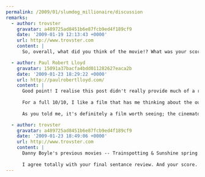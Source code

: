 ```yaml
---
permalink: /2009/01/slumdog_millionaire/discussion
remarks:
  - author: trovster
    gravatar: a489725ad8451b6e87fcb9ed4f189cf9
    date: '2009-01-19 12:13:43 +0000'
    url: http://www.trovster.com
    content: |
      So, overall, what did you think of the movie!? What was your score out of ten?

  - author: Paul Robert Lloyd
    gravatar: 15091a37bacfa4bdd011282627eaca2b
    date: '2009-01-23 18:29:22 +0000'
    url: http://paulrobertlloyd.com/
    content: |
      Good point! I realise this post didn't really provide much of a review. I think in terms of marks out of ten, I'd give it an easy eight, perhaps a nine.
      
      For a full 10/10, I like a film that has me thinking about the outcome or plot points for a number of hours after the final credits role, which I didn't feel the need to do after watching this film. However, I was engaged throughout, at no point lost interest, and even though I had a good idea of the films outcome, the story never felt predictable -- always a good sign.
      
      As you told me, it's definitely a film worth seeing; the cinematography is breath taking, the soundtrack enjoyable, and although some of the acting is a bit suspect in places I would happily watch the film again. I'm also interested in watching some of Danny Boyle's previous films now too.

  - author: trovster
    gravatar: a489725ad8451b6e87fcb9ed4f189cf9
    date: '2009-01-23 18:49:06 +0000'
    url: http://www.trovster.com
    content: |
      Danny Boyle's previous movies -- Trainspotting & Sunshine spring to mind. Then there is 28 Days Later and The Beach, all widely different movies.
      
      I agree totally with your final sentance review. And your score. My initial thoughts were (as you put it, an easy) eight of ten, but after thinking more closely I changed to a nine. I would like to see it again in the cinema... hopefully.
---
```

